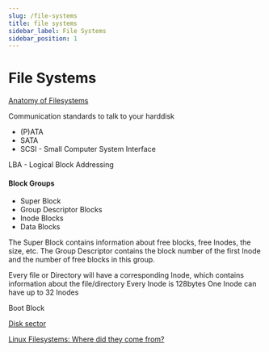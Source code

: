 ```yaml
---
slug: /file-systems
title: file systems
sidebar_label: File Systems
sidebar_position: 1
---
```


# File Systems

[Anatomy of Filesystems](https://www.youtube.com/watch?v=0Yf-W7Ps6u4)

Communication standards to talk to your harddisk
- (P)ATA
- SATA
- SCSI - Small Computer System Interface

LBA - Logical Block Addressing

#### Block Groups
- Super Block
- Group Descriptor Blocks
- Inode Blocks
- Data Blocks

The Super Block contains information about free blocks, free Inodes, the size, etc.
The Group Descriptor contains the block number of the first Inode and the number of free blocks in this group.

Every file or Directory will have a corresponding Inode, which contains information about the file/directory
Every Inode is 128bytes
One Inode can have up to 32 Inodes


Boot Block

[Disk sector](https://en.wikipedia.org/wiki/Disk_sector#Cluster)

[Linux Filesystems: Where did they come from?](https://www.youtube.com/watch?v=SMcVdZk7wV8)
